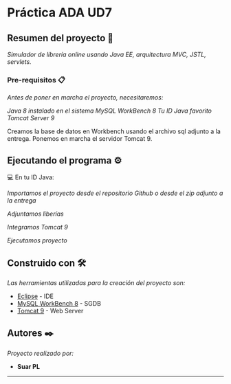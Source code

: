 # Práctica ADA UD7


## Resumen del proyecto 🚀

_Simulador de librería online usando Java EE, arquitectura MVC, JSTL, servlets._


### Pre-requisitos 📋

_Antes de poner en marcha el proyecto, necesitaremos:_

_Java 8 instalado en el sistema_
_MySQL WorkBench 8_
_Tu ID Java favorito_
_Tomcat Server 9_

Creamos la base de datos en Workbench usando el archivo sql adjunto a la entrega.
Ponemos en marcha el servidor Tomcat 9.


## Ejecutando el programa ⚙️
:computer: En tu ID Java:

_Importamos el proyecto desde el repositorio Github o desde el zip adjunto a la entrega_

_Adjuntamos liberías_

_Integramos Tomcat 9_

_Ejecutamos proyecto_


## Construido con 🛠️

_Las herramientas utilizadas para la creación del proyecto son:_

* [Eclipse](https://www.eclipse.org/downloads/) - IDE
* [MySQL WorkBench 8](https://dev.mysql.com/downloads/workbench/) - SGDB
* [Tomcat 9](https://tomcat.apache.org/download-90.cgi) - Web Server


## Autores ✒️

_Proyecto realizado por:_

* **Suar PL**



---
